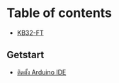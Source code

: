# Table of contents

* [KB32-FT](README.md)

## Getstart

* [ติดตั้ง Arduino IDE](getstart/arduino-ide.md)

